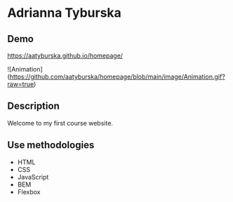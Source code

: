 # Adrianna Tyburska

## Demo

https://aatyburska.github.io/homepage/

![Animation] (https://github.com/aatyburska/homepage/blob/main/image/Animation.gif?raw=true)

## Description

Welcome to my first course website.

## Use methodologies

- HTML
- CSS
- JavaScript
- BEM
- Flexbox


